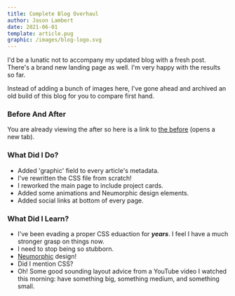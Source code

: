 ```yaml
---
title: Complete Blog Overhaul
author: Jason Lambert
date: 2021-06-01
template: article.pug
graphic: /images/blog-logo.svg
---
```


I'd be a lunatic not to accompany my updated blog with a fresh post.
There's a brand new landing page as well. I'm very happy with the results so far.

Instead of adding a bunch of images here, I've gone ahead and archived an old build of this blog for you to compare first hand.

### Before And After

<span class="more"></span>

You are already viewing the after so here is a link to <a href="old-version" target="_blank">the before</a> (opens a new tab).

### What Did I Do?

- Added 'graphic' field to every article's metadata.
- I've rewritten the CSS file from scratch!
- I reworked the main page to include project cards.
- Added some animations and Neumorphic design elements.
- Added social links at bottom of every page.

### What Did I Learn?

- I've been evading a proper CSS eduaction for **_years_**. I feel I have a much stronger grasp on things now.
- I need to stop being so stubborn.
- [Neumorphic](https://www.justinmind.com/blog/neumorphism-ui/) design!
- Did I mention CSS?
- Oh! Some good sounding layout advice from a YouTube video I watched this morning: have something big, something medium, and something small.
